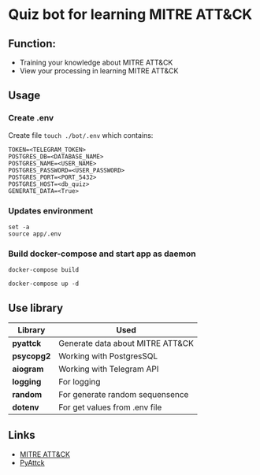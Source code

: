 # Quiz bot for learning MITRE ATT&CK

## Function:
 - Training your knowledge about MITRE ATT&CK
 - View your processing in learning MITRE ATT&CK

## Usage

### Create .env

Create file `touch ./bot/.env` which contains:

```
TOKEN=<TELEGRAM_TOKEN>
POSTGRES_DB=<DATABASE_NAME>
POSTGRES_NAME=<USER_NAME>
POSTGRES_PASSWORD=<USER_PASSWORD>
POSTGRES_PORT=<PORT_5432>
POSTGRES_HOST=<db_quiz>
GENERATE_DATA=<True>
```

### Updates environment

```
set -a
source app/.env
```

### Build docker-compose and start app as daemon

`docker-compose build`

`docker-compose up -d`

## Use library

| **Library**  | **Used**                        |
|--------------|---------------------------------|
| **pyattck**  | Generate data about MITRE ATT&CK |
| **psycopg2** | Working with PostgresSQL        |
| **aiogram**  | Working with Telegram API       |
| **logging**  | For logging                     |
| **random**   | For generate random sequensence |
| **dotenv**   | For get values from .env file   |

## Links

- [MITRE ATT&CK](https://attack.mitre.org/matrices/enterprise/)
- [PyAttck](https://github.com/swimlane/pyattck)
